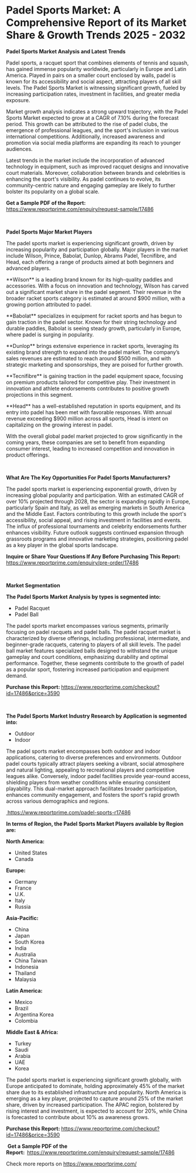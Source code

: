 <p><h1>Padel Sports Market: A Comprehensive Report of its Market Share & Growth Trends 2025 - 2032</h1></p><p><strong>Padel Sports Market Analysis and Latest Trends</strong></p>
<p><p>Padel sports, a racquet sport that combines elements of tennis and squash, has gained immense popularity worldwide, particularly in Europe and Latin America. Played in pairs on a smaller court enclosed by walls, padel is known for its accessibility and social aspect, attracting players of all skill levels. The Padel Sports Market is witnessing significant growth, fueled by increasing participation rates, investment in facilities, and greater media exposure.</p><p>Market growth analysis indicates a strong upward trajectory, with the Padel Sports Market expected to grow at a CAGR of 7.10% during the forecast period. This growth can be attributed to the rise of padel clubs, the emergence of professional leagues, and the sport's inclusion in various international competitions. Additionally, increased awareness and promotion via social media platforms are expanding its reach to younger audiences.</p><p>Latest trends in the market include the incorporation of advanced technology in equipment, such as improved racquet designs and innovative court materials. Moreover, collaboration between brands and celebrities is enhancing the sport's visibility. As padel continues to evolve, its community-centric nature and engaging gameplay are likely to further bolster its popularity on a global scale.</p></p>
<p><strong>Get a Sample PDF of the Report:&nbsp;</strong> <a href="https://www.reportprime.com/enquiry/request-sample/17486?utm_campaign=2768&utm_medium=2&utm_source=Github&utm_content=ia&utm_term=18032025&utm_id=padel-sports">https://www.reportprime.com/enquiry/request-sample/17486</a></p>
<p>&nbsp;</p>
<p><strong>Padel Sports Major Market Players</strong></p>
<p><p>The padel sports market is experiencing significant growth, driven by increasing popularity and participation globally. Major players in the market include Wilson, Prince, Babolat, Dunlop, Abrams Padel, Tecnifibre, and Head, each offering a range of products aimed at both beginners and advanced players.</p><p>**Wilson** is a leading brand known for its high-quality paddles and accessories. With a focus on innovation and technology, Wilson has carved out a significant market share in the padel segment. Their revenue in the broader racket sports category is estimated at around $900 million, with a growing portion attributed to padel.</p><p>**Babolat** specializes in equipment for racket sports and has begun to gain traction in the padel sector. Known for their string technology and durable paddles, Babolat is seeing steady growth, particularly in Europe, where padel is surging in popularity.</p><p>**Dunlop** brings extensive experience in racket sports, leveraging its existing brand strength to expand into the padel market. The company’s sales revenues are estimated to reach around $500 million, and with strategic marketing and sponsorships, they are poised for further growth.</p><p>**Tecnifibre** is gaining traction in the padel equipment space, focusing on premium products tailored for competitive play. Their investment in innovation and athlete endorsements contributes to positive growth projections in this segment.</p><p>**Head** has a well-established reputation in sports equipment, and its entry into padel has been met with favorable responses. With annual revenue exceeding $900 million across all sports, Head is intent on capitalizing on the growing interest in padel.</p><p>With the overall global padel market projected to grow significantly in the coming years, these companies are set to benefit from expanding consumer interest, leading to increased competition and innovation in product offerings.</p></p>
<p>&nbsp;</p>
<p><strong>What Are The Key Opportunities For Padel Sports Manufacturers?</strong></p>
<p><p>The padel sports market is experiencing exponential growth, driven by increasing global popularity and participation. With an estimated CAGR of over 10% projected through 2028, the sector is expanding rapidly in Europe, particularly Spain and Italy, as well as emerging markets in South America and the Middle East. Factors contributing to this growth include the sport's accessibility, social appeal, and rising investment in facilities and events. The influx of professional tournaments and celebrity endorsements further enhances visibility. Future outlook suggests continued expansion through grassroots programs and innovative marketing strategies, positioning padel as a key player in the global sports landscape.</p></p>
<p><strong>Inquire or Share Your Questions If Any Before Purchasing This Report:</strong> <a href="https://www.reportprime.com/enquiry/pre-order/17486?utm_campaign=2768&utm_medium=2&utm_source=Github&utm_content=ia&utm_term=18032025&utm_id=padel-sports">https://www.reportprime.com/enquiry/pre-order/17486</a></p>
<p>&nbsp;</p>
<p><strong>Market Segmentation</strong></p>
<p><strong>The Padel Sports Market Analysis by types is segmented into:</strong></p>
<p><ul><li>Padel Racquet</li><li>Padel Ball</li></ul></p>
<p><p>The padel sports market encompasses various segments, primarily focusing on padel racquets and padel balls. The padel racquet market is characterized by diverse offerings, including professional, intermediate, and beginner-grade racquets, catering to players of all skill levels. The padel ball market features specialized balls designed to withstand the unique gameplay and court conditions, emphasizing durability and optimal performance. Together, these segments contribute to the growth of padel as a popular sport, fostering increased participation and equipment demand.</p></p>
<p><strong>Purchase this Report:&nbsp;</strong><a href="https://www.reportprime.com/checkout?id=17486&price=3590&utm_campaign=2768&utm_medium=2&utm_source=Github&utm_content=ia&utm_term=18032025&utm_id=padel-sports">https://www.reportprime.com/checkout?id=17486&price=3590</a></p>
<p>&nbsp;</p>
<p><strong>The Padel Sports Market Industry Research by Application is segmented into:</strong></p>
<p><ul><li>Outdoor</li><li>Indoor</li></ul></p>
<p><p>The padel sports market encompasses both outdoor and indoor applications, catering to diverse preferences and environments. Outdoor padel courts typically attract players seeking a vibrant, social atmosphere and natural lighting, appealing to recreational players and competitive leagues alike. Conversely, indoor padel facilities provide year-round access, shielding players from weather conditions while ensuring consistent playability. This dual-market approach facilitates broader participation, enhances community engagement, and fosters the sport's rapid growth across various demographics and regions.</p></p>
<p><a href="https://www.reportprime.com/padel-sports-r17486?utm_campaign=2768&utm_medium=2&utm_source=Github&utm_content=ia&utm_term=18032025&utm_id=padel-sports">&nbsp;https://www.reportprime.com/padel-sports-r17486</a></p>
<p><strong>In terms of Region, the Padel Sports Market Players available by Region are:</strong></p>
<p>
    <p> <strong> North America: </strong>
        <ul>
            <li>United States</li>
            <li>Canada</li>
        </ul>
        </p> 
    <p> <strong> Europe: </strong>
        <ul>
            <li>Germany</li>
            <li>France</li>
            <li>U.K.</li>
            <li>Italy</li>
            <li>Russia</li>
        </ul>
        </p> 
    <p> <strong> Asia-Pacific: </strong>
        <ul>
            <li>China</li>
            <li>Japan</li>
            <li>South Korea</li>
            <li>India</li>
            <li>Australia</li>
            <li>China Taiwan</li>
            <li>Indonesia</li>
            <li>Thailand</li>
            <li>Malaysia</li>
        </ul>
        </p> 
    <p> <strong> Latin America: </strong>
        <ul>
            <li>Mexico</li>
            <li>Brazil</li>
            <li>Argentina Korea</li>
            <li>Colombia</li>
        </ul>
        </p> 
    <p> <strong> Middle East & Africa: </strong>
        <ul>
            <li>Turkey</li>
            <li>Saudi</li>
            <li>Arabia</li>
            <li>UAE</li>
            <li>Korea</li>
        </ul>
    </p>
    </p>
<p><p>The padel sports market is experiencing significant growth globally, with Europe anticipated to dominate, holding approximately 45% of the market share due to its established infrastructure and popularity. North America is emerging as a key player, projected to capture around 25% of the market share, driven by increased participation. The APAC region, bolstered by rising interest and investment, is expected to account for 20%, while China is forecasted to contribute about 10% as awareness grows.</p></p>
<p><strong>Purchase this Report: </strong><a href="https://www.reportprime.com/checkout?id=17486&price=3590&utm_campaign=2768&utm_medium=2&utm_source=Github&utm_content=ia&utm_term=18032025&utm_id=padel-sports">https://www.reportprime.com/checkout?id=17486&price=3590</a></p>
<p>&nbsp;<strong>Get a Sample PDF of the Report:&nbsp;&nbsp;</strong><a href="https://www.reportprime.com/enquiry/request-sample/17486?utm_campaign=2768&utm_medium=2&utm_source=Github&utm_content=ia&utm_term=18032025&utm_id=padel-sports">https://www.reportprime.com/enquiry/request-sample/17486</a></p>
<p><strong></strong></p>
<p>Check more reports on <a href="https://www.reportprime.com/?utm_campaign=2768&utm_medium=2&utm_source=Github&utm_content=ia&utm_term=18032025&utm_id=padel-sports">https://www.reportprime.com/</a></p>